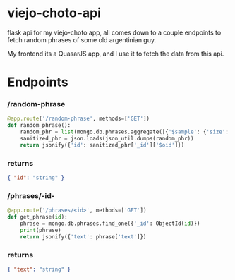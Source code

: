 # viejo-choto-api
flask api for my viejo-choto app, all comes down to a couple endpoints to fetch random phrases of some old argentinian guy.

My frontend its a QuasarJS app, and I use it to fetch the data from this api.
# Endpoints
### /random-phrase
```python
@app.route('/random-phrase', methods=['GET'])
def random_phrase():
    random_phr = list(mongo.db.phrases.aggregate([{'$sample': {'size': 1}}]))[0]
    sanitized_phr = json.loads(json_util.dumps(random_phr))
    return jsonify({'id': sanitized_phr['_id']['$oid']})
```
### returns
```json
{ "id": "string" }
```

### /phrases/-id-
```python
@app.route('/phrases/<id>', methods=['GET'])
def get_phrase(id):
    phrase = mongo.db.phrases.find_one({'_id': ObjectId(id)})
    print(phrase)
    return jsonify({'text': phrase['text']})
```
### returns
```json
{ "text": "string" }
```

